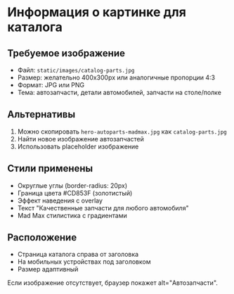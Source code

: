 # Информация о картинке для каталога

## Требуемое изображение
- Файл: `static/images/catalog-parts.jpg`
- Размер: желательно 400x300px или аналогичные пропорции 4:3
- Формат: JPG или PNG
- Тема: автозапчасти, детали автомобилей, запчасти на столе/полке

## Альтернативы
1. Можно скопировать `hero-autoparts-madmax.jpg` как `catalog-parts.jpg`
2. Найти новое изображение автозапчастей
3. Использовать placeholder изображение

## Стили применены
- Округлые углы (border-radius: 20px)
- Граница цвета #CD853F (золотистый)
- Эффект наведения с overlay
- Текст "Качественные запчасти для любого автомобиля"
- Mad Max стилистика с градиентами

## Расположение
- Страница каталога справа от заголовка
- На мобильных устройствах под заголовком
- Размер адаптивный

Если изображение отсутствует, браузер покажет alt="Автозапчасти".
